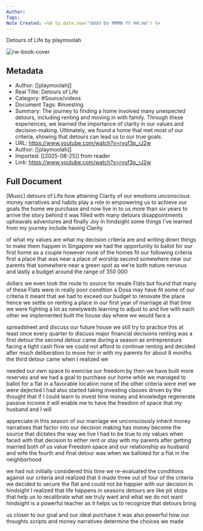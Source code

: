 ```yaml
---
Author: 
Tags:
Note Created: <%8 tp.date.now("dddd Do MMMN YY HH:mm") %>
---
```

Detours of Life by playmoolah

![rw-book-cover](https://i.ytimg.com/vi/rvuf3p_rJ2w/maxresdefault.jpg?sqp=-oaymwEmCIAKENAF8quKqQMa8AEB-AH-CYAC0AWKAgwIABABGEwgYChlMA8=&rs=AOn4CLCEu1svUnNq6SdmjOd_MBX29pvbmg)

## Metadata
- Author: [[playmoolah]]
- Real Title: Detours of Life
- Category: #Source/videos
- Document Tags:  #investing 
- Summary: The journey to finding a home involved many unexpected detours, including renting and moving in with family. Through these experiences, we learned the importance of clarity in our values and decision-making. Ultimately, we found a home that met most of our criteria, showing that detours can lead us to our true goals.
- URL: https://www.youtube.com/watch?v=rvuf3p_rJ2w
- Author: [[playmoolah]]
- Imported: [[2025-08-25]] from reader
- Link: https://www.youtube.com/watch?v=rvuf3p_rJ2w

## Full Document
[Music] detours of Life how attaining Clarity of our emotions unconscious money narratives and habits play a role in empowering us to achieve our goals the home we purchase and now live in to us more than six years to arrive the story behind it was filled with many detours disappointments upheavals adventures and finally Joy in hindsight some things I've learned from my journey include having Clarity 

of what my values are what my decision criteria are and writing down things to make them happen in Singapore we had the opportunity to ballot for our first home as a couple however none of the homes fit our following criteria first a place that was near a place of worship second somewhere near our parents that somewhere near a green spot as we're both nature nervous and lastly a budget around the range of 350 000 

dollars we even took the route to source for resale Flats but found that many of these Flats were in really poor condition a Dosa may have fit some of our criteria it meant that we had to exceed our budget to renovate the place hence we settle on renting a place in our first year of marriage at that time we were fighting a lot as newlyweds learning to adjust to and live with each other we implemented built the house day where we would face a 

spreadsheet and discuss our future house we still try to practice this at least once every quarter to discuss major financial decisions renting was a first detour the second detour came during a season as entrepreneurs facing a tight cash flow we could not afford to continue renting and decided after much deliberation to move her in with my parents for about 8 months the third detour came when I realized we 

needed our own space to exercise our freedom by then we have built more reserves and we had a goal to purchase our home while we managed to ballot for a flat in a favorable location none of the other criteria were met we were dejected I had also started taking investing classes driven by the thought that if I could learn to invest time money and knowledge regenerate passive income it will enable me to have the freedom of space that my husband and I will 

appreciate in this season of our marriage we unconsciously inherit money narratives that factor into our decision making has money become the source that dictates the way we live I had to be true to my values when faced with that decision to either rent or stay with my parents after getting married both of us value Freedom space and our relationship as husband and wife the fourth and final detour was when we balloted for a flat in the neighborhood 

we had not initially considered this time we re-evaluated the conditions against our criteria and realized that it made three out of four of the criteria we decided to secure the flat and could not be happier with our decision in hindsight I realized that life happens in seasons detours are like pit stops that help us to recalibrate what we truly want and what we do not want hindsight is a powerful teacher as it helps us to recognize that detours bring 

us closer to our goal and our ideal purchase it was also powerful how our thoughts scripts and money narratives determine the choices we made
